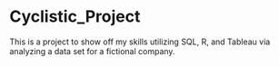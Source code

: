 # Cyclistic_Project

This is a project to show off my skills utilizing SQL, R, and Tableau via analyzing a data set for a fictional company.

